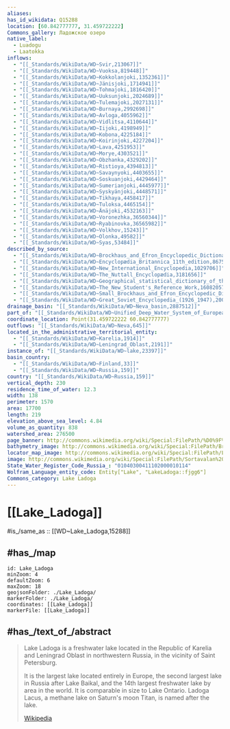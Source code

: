```yaml
---
aliases:
has_id_wikidata: Q15288
location: [60.842777777, 31.459722222] 
Commons_gallery: Ладожское озеро
native_label:
  - Luadogu
  - Laatokka
inflows:
  - "[[_Standards/WikiData/WD~Svir,213067]]"
  - "[[_Standards/WikiData/WD~Vuoksa,819448]]"
  - "[[_Standards/WikiData/WD~Kokkolanjoki,1352361]]"
  - "[[_Standards/WikiData/WD~Jänisjoki,1714941]]"
  - "[[_Standards/WikiData/WD~Tohmajoki,1816420]]"
  - "[[_Standards/WikiData/WD~Uuksunjoki,2024689]]"
  - "[[_Standards/WikiData/WD~Tulemajoki,2027131]]"
  - "[[_Standards/WikiData/WD~Burnaya,2992698]]"
  - "[[_Standards/WikiData/WD~Avloga,4055962]]"
  - "[[_Standards/WikiData/WD~Vidlitsa,4110644]]"
  - "[[_Standards/WikiData/WD~Iijoki,4198949]]"
  - "[[_Standards/WikiData/WD~Kobona,4225184]]"
  - "[[_Standards/WikiData/WD~Koirinjoki,4227204]]"
  - "[[_Standards/WikiData/WD~Lava,4251953]]"
  - "[[_Standards/WikiData/WD~Morye,4303521]]"
  - "[[_Standards/WikiData/WD~Obzhanka,4329202]]"
  - "[[_Standards/WikiData/WD~Ristioya,4394813]]"
  - "[[_Standards/WikiData/WD~Savaynyoki,4403655]]"
  - "[[_Standards/WikiData/WD~Soskuanjoki,4429464]]"
  - "[[_Standards/WikiData/WD~Sumerianjoki,4445977]]"
  - "[[_Standards/WikiData/WD~Syskyänjoki,4448571]]"
  - "[[_Standards/WikiData/WD~Tikhaya,4458417]]"
  - "[[_Standards/WikiData/WD~Tuloksa,4465154]]"
  - "[[_Standards/WikiData/WD~Änäjoki,4532163]]"
  - "[[_Standards/WikiData/WD~Voronezhka,36560344]]"
  - "[[_Standards/WikiData/WD~Ryabinovka,36565982]]"
  - "[[_Standards/WikiData/WD~Volkhov,15243]]"
  - "[[_Standards/WikiData/WD~Olonka,49582]]"
  - "[[_Standards/WikiData/WD~Syas,53484]]"
described_by_source:
  - "[[_Standards/WikiData/WD~Brockhaus_and_Efron_Encyclopedic_Dictionary,602358]]"
  - "[[_Standards/WikiData/WD~Encyclopædia_Britannica_11th_edition,867541]]"
  - "[[_Standards/WikiData/WD~New_International_Encyclopedia,1029706]]"
  - "[[_Standards/WikiData/WD~The_Nuttall_Encyclopædia,3181656]]"
  - "[[_Standards/WikiData/WD~Geographical_statistical_dictionary_of_the_Russian_Empire,4135594]]"
  - "[[_Standards/WikiData/WD~The_New_Student's_Reference_Work,16082057]]"
  - "[[_Standards/WikiData/WD~Small_Brockhaus_and_Efron_Encyclopedic_Dictionary,19180675]]"
  - "[[_Standards/WikiData/WD~Great_Soviet_Encyclopedia_(1926_1947),20078554]]"
drainage_basin: "[[_Standards/WikiData/WD~Neva_basin,2887512]]"
part_of: "[[_Standards/WikiData/WD~Unified_Deep_Water_System_of_European_Russia,4173942]]"
coordinate_location: Point(31.459722222 60.842777777)
outflows: "[[_Standards/WikiData/WD~Neva,645]]"
located_in_the_administrative_territorial_entity:
  - "[[_Standards/WikiData/WD~Karelia,1914]]"
  - "[[_Standards/WikiData/WD~Leningrad_Oblast,2191]]"
instance_of: "[[_Standards/WikiData/WD~lake,23397]]"
basin_country:
  - "[[_Standards/WikiData/WD~Finland,33]]"
  - "[[_Standards/WikiData/WD~Russia,159]]"
country: "[[_Standards/WikiData/WD~Russia,159]]"
vertical_depth: 230
residence_time_of_water: 12.3
width: 138
perimeter: 1570
area: 17700
length: 219
elevation_above_sea_level: 4.84
volume_as_quantity: 838
watershed_area: 276500
page_banner: http://commons.wikimedia.org/wiki/Special:FilePath/%D0%9F%D0%BE%D0%B1%D0%B5%D1%80%D0%B5%D0%B6%D1%8C%D0%B5%20%D0%9B%D0%B0%D0%B4%D0%BE%D0%B6%D1%81%D0%BA%D0%BE%D0%B3%D0%BE%20%D0%BE%D0%B7%D0%B5%D1%80%D0%B0.jpg
bathymetry_image: http://commons.wikimedia.org/wiki/Special:FilePath/Brockhaus%20and%20Efron%20Encyclopedic%20Dictionary%20b33%20242-0.jpg
locator_map_image: http://commons.wikimedia.org/wiki/Special:FilePath/Ladoga.png
image: http://commons.wikimedia.org/wiki/Special:FilePath/Sortavalan%20saaristoa.jpg
State_Water_Register_Code_Russia_: "01040300411102000010114"
Wolfram_Language_entity_code: Entity["Lake", "LakeLadoga::fjgg6"]
Commons_category: Lake Ladoga
---
```


# [[Lake_Ladoga]] 

#is_/same_as :: [[WD~Lake_Ladoga,15288]] 

## #has_/map 

```leaflet
id: Lake_Ladoga
minZoom: 4 
defaultZoom: 6 
maxZoom: 18
geojsonFolder: ./Lake_Ladoga/
markerFolder: ./Lake_Ladoga/
coordinates: [[Lake_Ladoga]] 
markerFile: [[Lake_Ladoga]] 
```


## #has_/text_of_/abstract 

> Lake Ladoga is a freshwater lake located in the Republic of Karelia and Leningrad Oblast in northwestern Russia, in the vicinity of Saint Petersburg.
>
> It is the largest lake located entirely in Europe, the second largest lake in Russia after Lake Baikal, and the 14th largest freshwater lake by area in the world. It is comparable in size to Lake Ontario. Ladoga Lacus, a methane lake on Saturn's moon Titan, is named after the lake.
>
> [Wikipedia](https://en.wikipedia.org/wiki/Lake%20Ladoga) 


